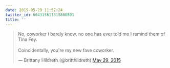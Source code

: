 ```yaml
---
date: 2015-05-29 11:57:24
twitter_id: 604315611313868801
title: ''
---
```


<blockquote class="twitter-tweet"><p lang="en" dir="ltr">No, coworker I barely know, no one has ever told me I remind them of Tina Fey.<br><br>Coincidentally, you&#39;re my new fave coworker.</p>&mdash; Brittany Hildreth (@britthildreth) <a href="https://twitter.com/britthildreth/status/604313721415012352?ref_src=twsrc%5Etfw">May 29, 2015</a></blockquote>
<script async src="https://platform.twitter.com/widgets.js" charset="utf-8"></script>
